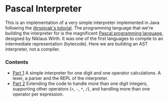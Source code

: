 # Pascal Interpreter

This is an implementation of a very simple interpreter implemented in Java following the [@rspivak's tutorial](https://ruslanspivak.com/lsbasi-part1/). The programming language that we're building the interpreter for is the magnificent [Pascal programming language](https://en.wikipedia.org/wiki/Pascal_(programming_language)), designed by Niklaus Wirth. It was one of the first languages to compile to an intermediate representation (bytecode). Here we are building an AST interpreter, not a compiler. 

### Contents
* [Part 1](https://github.com/gamma-plt/PLT-canvas/tree/master/pascal-interpreter/part01) A simple interpreter for one digit and one operator calculations. A lexer, a parser and the REPL of the interpreter.
* [Part 2](https://github.com/gamma-plt/PLT-canvas/tree/master/pascal-interpreter/part02) Extending the code to handle more than one digit integers, supporting other operators (`+`, `-`, `*`, `/`), and handling more than one operator per expression.